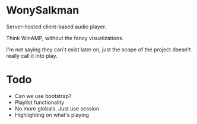 # WonySalkman

Server-hosted client-based audio player.

Think WinAMP, without the fancy visualizations.

I'm not saying they can't exist later on, just the scope of the project doesn't really call it into play.

# Todo

- Can we use bootstrap?
- Playlist functionality
- No more globals. Just use session
- Highlighting on what's playing
